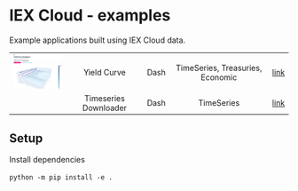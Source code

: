 # IEX Cloud - examples
Example applications built using IEX Cloud data.

| | | | | |
|:---:|:---:|:---:|:---:|:---:|
| <img width="150" src="./docs/img/dash_yield_curve.png" alt="Dash Yield Curve"></img> | Yield Curve | Dash | TimeSeries, Treasuries, Economic | [link](./iexexamples/dash/yield_curve/README.md) |
| | Timeseries Downloader | Dash | TimeSeries | [link](./iexexamples/dash/timeseries_downloader/README.md) |


## Setup
Install dependencies

`python -m pip install -e .`

